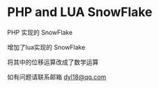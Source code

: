 # PHP and LUA  SnowFlake
PHP 实现的 SnowFlake 

增加了lua实现的 SnowFlake

将其中的位移运算改成了数学运算

如有问题请联系邮箱 dyl18@qq.com

